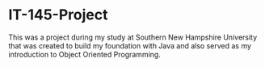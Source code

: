 # IT-145-Project

This was a project during my study at Southern New Hampshire University that was created to build my foundation with Java and also served as my introduction to Object Oriented Programming.
